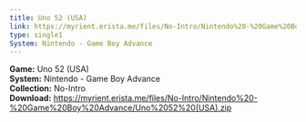 ```yaml
---
title: Uno 52 (USA)
link: https://myrient.erista.me/files/No-Intro/Nintendo%20-%20Game%20Boy%20Advance/Uno%2052%20(USA).zip
type: single1
System: Nintendo - Game Boy Advance
---
```

<b>Game:</b> Uno 52 (USA)<br>
<b>System:</b> Nintendo - Game Boy Advance<br>
<b>Collection:</b> No-Intro<br>
<b>Download:</b> https://myrient.erista.me/files/No-Intro/Nintendo%20-%20Game%20Boy%20Advance/Uno%2052%20(USA).zip